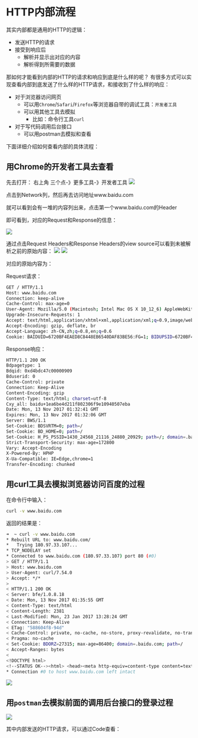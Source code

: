 # HTTP内部流程
其实内部都是通用的HTTP的逻辑：
- 发送HTTP的请求
- 接受到响应后
    - 解析并显示出对应的内容
    - 解析得到所需要的数据

那如何才能看到内部的HTTP的请求和响应到底是什么样的呢？
有很多方式可以实现查看内部到底发送了什么样的HTTP请求，和接收到了什么样的响应：
- 对于浏览器访问网页
    - 可以用`Chrome`/`Safari`/`Firefox`等浏览器自带的调试工具：`开发者工具`
    - 可以用其他工具去模拟
        - 比如：命令行工具`curl`
- 对于写代码调用后台接口
    - 可以用postman去模拟和查看

下面详细介绍如何查看内部的具体流程：

## 用Chrome的开发者工具去查看
先去打开：
右上角 三个点-》更多工具-》开发者工具
![](assets/img/9EED85A6-83B3-42DB-85D5-2B3B3E5F06A5.png)

点击到Network列，然后再去访问地址www.baidu.com

就可以看到会有一堆的内容列出来，点击第一个www.baidu.com的Header

即可看到，对应的Request和Response的信息：

![](assets/img/681BB8D6-73BC-4EAD-804E-4014E5C12299.png)

通过点击Request Headers和Response Headers的view source可以看到未被解析之前的原始内容：
![](assets/img/B7221FAE-3275-4973-88BC-D4E79EB59875.png)
![](assets/img/58E15E6F-F862-4DFA-B248-EA981AB89FE6.png)

对应的原始内容为：

Request请求：
```bash
GET / HTTP/1.1
Host: www.baidu.com
Connection: keep-alive
Cache-Control: max-age=0
User-Agent: Mozilla/5.0 (Macintosh; Intel Mac OS X 10_12_6) AppleWebKit/537.36 (KHTML, like Gecko) Chrome/61.0.3163.100 Safari/537.36
Upgrade-Insecure-Requests: 1
Accept: text/html,application/xhtml+xml,application/xml;q=0.9,image/webp,image/apng,*/*;q=0.8
Accept-Encoding: gzip, deflate, br
Accept-Language: zh-CN,zh;q=0.8,en;q=0.6
Cookie: BAIDUID=6720BF4EAED8C8448EB6540DAF83BE56:FG=1; BIDUPSID=6720BF4EAED8C8448EB6540DAF83BE56; PSTM=1449798993; MCITY=-224%3A; BD_CK_SAM=1; PSINO=3; BD_HOME=0; H_PS_PSSID=1430_24568_21116_24880_20929; BD_UPN=123253
```

Response响应：
```bash
HTTP/1.1 200 OK
Bdpagetype: 1
Bdqid: 0xd4bdc47c00000909
Bduserid: 0
Cache-Control: private
Connection: Keep-Alive
Content-Encoding: gzip
Content-Type: text/html; charset=utf-8
Cxy_all: baidu+1ea6be4d211f802306f9e10940507eba
Date: Mon, 13 Nov 2017 01:32:41 GMT
Expires: Mon, 13 Nov 2017 01:32:06 GMT
Server: BWS/1.1
Set-Cookie: BDSVRTM=0; path=/
Set-Cookie: BD_HOME=0; path=/
Set-Cookie: H_PS_PSSID=1430_24568_21116_24880_20929; path=/; domain=.baidu.com
Strict-Transport-Security: max-age=172800
Vary: Accept-Encoding
X-Powered-By: HPHP
X-Ua-Compatible: IE=Edge,chrome=1
Transfer-Encoding: chunked
```
## 用curl工具去模拟浏览器访问百度的过程

在命令行中输入：
```bash
curl -v www.baidu.com
```
返回的结果是：
```bash
➜  ~ curl -v www.baidu.com
* Rebuilt URL to: www.baidu.com/
*   Trying 180.97.33.107...
* TCP_NODELAY set
* Connected to www.baidu.com (180.97.33.107) port 80 (#0)
> GET / HTTP/1.1
> Host: www.baidu.com
> User-Agent: curl/7.54.0
> Accept: */*
>
< HTTP/1.1 200 OK
< Server: bfe/1.0.8.18
< Date: Mon, 13 Nov 2017 01:35:55 GMT
< Content-Type: text/html
< Content-Length: 2381
< Last-Modified: Mon, 23 Jan 2017 13:28:24 GMT
< Connection: Keep-Alive
< ETag: "588604f8-94d"
< Cache-Control: private, no-cache, no-store, proxy-revalidate, no-transform
< Pragma: no-cache
< Set-Cookie: BDORZ=27315; max-age=86400; domain=.baidu.com; path=/
< Accept-Ranges: bytes
<
<!DOCTYPE html>
<!--STATUS OK--><html> <head><meta http-equiv=content-type content=text/html;charset=utf-8><meta http-equiv=X-UA-Compatible content=IE=Edge><meta content=always name=referrer><link rel=stylesheet type=text/css href=http://s1.bdstatic.com/r/www/cache/bdorz/baidu.min.css><title>百度一下，你就知道</title></head>; <body link=#0000cc> <div id=wrapper> <div id=head> <div class=head_wrapper> <div class=s_form> <div class=s_form_wrapper> <div id=lg> <img hidefocus=true src=//www.baidu.com/img/bd_logo1.png width=270 height=129> </div> <form id=form name=f action=//www.baidu.com/s class=fm> <input type=hidden name=bdorz_come value=1> <input type=hidden name=ie value=utf-8> <input type=hidden name=f value=8> <input type=hidden name=rsv_bp value=1> <input type=hidden name=rsv_idx value=1> <input type=hidden name=tn value=baidu><span class="bg s_ipt_wr"><input id=kw name=wd class=s_ipt value maxlength=255 autocomplete=off autofocus></span><span class="bg s_btn_wr"><input type=submit id=su value=百度一下 class="bg s_btn"></span> </form> </div> </div> <div id=u1> <a href=http://news.baidu.com name=tj_trnews class=mnav>新闻</a> <a href=http://www.hao123.com name=tj_trhao123 class=mnav>hao123</a> <a href=http://map.baidu.com name=tj_trmap class=mnav>地图</a> <a href=http://v.baidu.com name=tj_trvideo class=mnav>视频</a> <a href=http://tieba.baidu.com name=tj_trtieba class=mnav>贴吧</a> <noscript> <a href=http://www.baidu.com/bdorz/login.gif?login&amp;tpl=mn&amp;u=http%3A%2F%2Fwww.baidu.com%2f%3fbdorz_come%3d1 name=tj_login class=lb>登录</a> </noscript> <script>document.write('<a href="http://www.baidu.com/bdorz/login.gif?login&tpl=mn&u=';+ encodeURIComponent(window.location.href+ (window.location.search === "" ? "?" : "&")+ "bdorz_come=1")+ '" name="tj_login" class="lb">登录</a>');</script> <a href=//www.baidu.com/more/ name=tj_briicon class=bri style="display: block;">更多产品</a> </div> </div> </div> <div id=ftCon> <div id=ftConw> <p id=lh> <a href=http://home.baidu.com>关于百度</a>; <a href=http://ir.baidu.com>About Baidu</a> </p> <p id=cp>&copy;2017&nbsp;Baidu&nbsp;<a href=http://www.baidu.com/duty/>使用百度前必读</a>&nbsp; <a href=http://jianyi.baidu.com/ class=cp-feedback>意见反馈</a>&nbsp;京ICP证030173号&nbsp; <img src=//www.baidu.com/img/gs.gif>; </p> </div> </div> </div> </body> </html>
* Connection #0 to host www.baidu.com left intact
```

![](assets/img/1D928B86-A1C2-404B-A682-48332C1F71DF.png)

## 用`postman`去模拟前面的调用后台接口的登录过程
![](assets/img/4ACF224B-4768-406B-B28D-50F8131C38C4.png)

其中内部发送的HTTP请求，可以通过Code查看：



